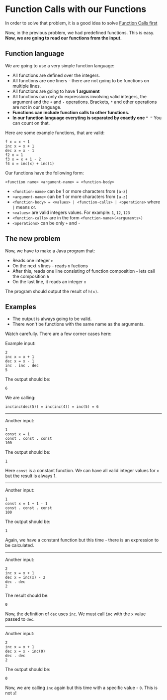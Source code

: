 # Function Calls with our Functions

In order to solve that problem, it is a good idea to solve [Function Calls first](../7-Function-Calls)

Now, in the previous problem, we had predefined functions. This is easy. **Now, we are going to read our functions from the input.**

## Function language

We are going to use a very simple function language:

* All functions are defined over the integers.
* All functions are one liners - there are not going to be functions on multiple lines.
* All functions are going to have **1 argument**
* All functions can only do expressions involving valid integers, the argument and the `+` and `-` operations. Brackets, `*` and other operations are not in our language.
* **Functions can include function calls to other functions.**
* **In our function language everyting is separated by exactly one `" "`** You can count on that.

Here are some example functions, that are valid:

```
f x = x + 1
inc x = x + 1
dec x = x - 1
f2 x = 1
f3 x = x + 1 - 2
f4 x = inc(x) + inc(1)
```

Our functions have the following form:

```
<function name> <argument-name> = <function-body>
```

* `<function-name>` can be 1 or more characters from `[a-z]`
* `<argument-name>` can be 1 or more characters from `[a-z]`
* `<function-body> = <values> | <function-calls> | <operations>` where `|` means or.
* `<values>` are valid integers values. For example: `1`, `12`, `123`
* `<function-calls>` are in the form `<function-name>(<arguments>)`
* `<operations>` can be only `+` and `-`

## The new problem

Now, we have to make a Java program that:

* Reads one integer `n`
* On the next `n` lines - reads `n` fuctions
* After this, reads one line consisting of function composition - lets call the composition `h`
* On the last line, it reads an integer `x`

The program should output the result of `h(x)`.

## Examples

* The output is always going to be valid.
* There won't be functions with the same name as the arguments.

Watch carefully. There are a few corner cases here:

Example input:

```
2
inc x = x + 1
dec x = x - 1
inc . inc . dec
5
```

The output should be:

```
6
```

We are calling:

```
inc(inc(dec(5)) = inc(inc(4)) = inc(5) = 6
```

---

Another input:

```
1
const x = 1
const . const . const
100
```

The output should be:

```
1
```

Here `const` is a constant function. We can have all valid integer values for `x` but the result is always 1.

---

Another input:

```
1
const x = 1 + 1 - 1
const . const . const
100
```

The output should be:

```
1
```

Again, we have a constant function but this time - there is an expression to be calculated.

---

Another input:

```
2
inc x = x + 1
dec x = inc(x) - 2
dec . dec
2
```

The result should be:

```
0
```

Now, the definition of `dec` uses `inc`. We must call `inc` with the `x` value passed to `dec`.

---

Another input:

```
2
inc x = x + 1
dec x = x - inc(0)
dec . dec
2
```

The output should be:

```
0
```

Now, we are calling `inc` again but this time with a specific value - `0`. This is not `x`!
